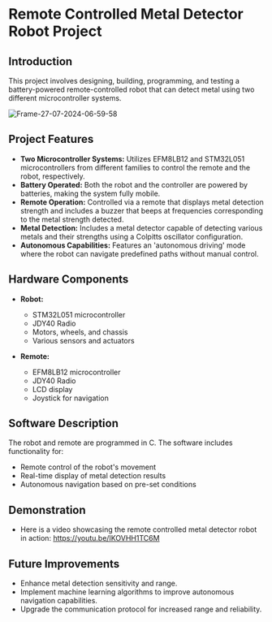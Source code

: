 # Remote Controlled Metal Detector Robot Project

## Introduction

This project involves designing, building, programming, and testing a battery-powered remote-controlled robot that can detect metal using two different microcontroller systems.

![Frame-27-07-2024-06-59-58](https://github.com/user-attachments/assets/edaeab47-03c5-4e80-b535-ddd57738db67)

## Project Features

- **Two Microcontroller Systems:** Utilizes EFM8LB12 and STM32L051 microcontrollers from different families to control the remote and the robot, respectively.
- **Battery Operated:** Both the robot and the controller are powered by batteries, making the system fully mobile.
- **Remote Operation:** Controlled via a remote that displays metal detection strength and includes a buzzer that beeps at frequencies corresponding to the metal strength detected.
- **Metal Detection:** Includes a metal detector capable of detecting various metals and their strengths using a Colpitts oscillator configuration.
- **Autonomous Capabilities:** Features an 'autonomous driving' mode where the robot can navigate predefined paths without manual control.

## Hardware Components

- **Robot:**
  - STM32L051 microcontroller
  - JDY40 Radio
  - Motors, wheels, and chassis
  - Various sensors and actuators

- **Remote:**
  - EFM8LB12 microcontroller
  - JDY40 Radio
  - LCD display
  - Joystick for navigation

## Software Description

The robot and remote are programmed in C. The software includes functionality for:
- Remote control of the robot's movement
- Real-time display of metal detection results
- Autonomous navigation based on pre-set conditions

## Demonstration

- Here is a video showcasing the remote controlled metal detector robot in action: https://youtu.be/IKOVHH1TC6M

## Future Improvements

- Enhance metal detection sensitivity and range.
- Implement machine learning algorithms to improve autonomous navigation capabilities.
- Upgrade the communication protocol for increased range and reliability.
